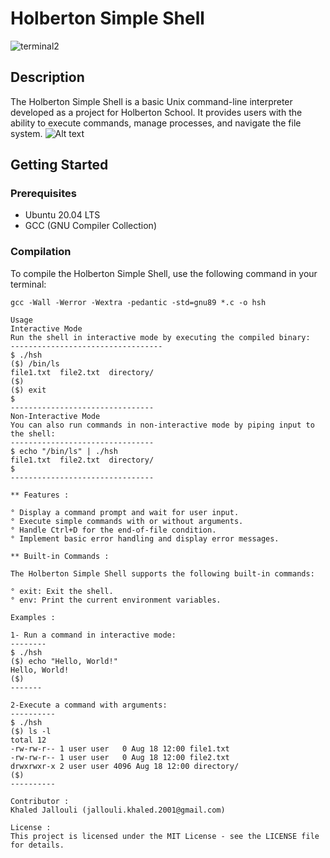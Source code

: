 # Holberton Simple Shell 



![terminal2](https://github.com/KhairiTab/holbertonschool-simple_shell/assets/135613251/1a135b71-da1c-496c-b1da-5058dcb64d02)


## Description
The Holberton Simple Shell is a basic Unix command-line interpreter developed as a project for Holberton School.
It provides users with the ability to execute commands, manage processes, and navigate the file system.
![Alt text](https://miro.medium.com/v2/resize:fit:1400/0*-OOMpchdZWQZr4zw)

## Getting Started

### Prerequisites
- Ubuntu 20.04 LTS
- GCC (GNU Compiler Collection)

### Compilation
To compile the Holberton Simple Shell, use the following command in your terminal:
```shell
gcc -Wall -Werror -Wextra -pedantic -std=gnu89 *.c -o hsh

Usage
Interactive Mode
Run the shell in interactive mode by executing the compiled binary:
----------------------------------
$ ./hsh
($) /bin/ls
file1.txt  file2.txt  directory/
($)
($) exit
$
--------------------------------
Non-Interactive Mode
You can also run commands in non-interactive mode by piping input to the shell:
--------------------------------
$ echo "/bin/ls" | ./hsh
file1.txt  file2.txt  directory/
$
--------------------------------

** Features :

° Display a command prompt and wait for user input.
° Execute simple commands with or without arguments.
° Handle Ctrl+D for the end-of-file condition.
° Implement basic error handling and display error messages.

** Built-in Commands :

The Holberton Simple Shell supports the following built-in commands:

° exit: Exit the shell.
° env: Print the current environment variables.

Examples : 

1- Run a command in interactive mode: 
--------
$ ./hsh
($) echo "Hello, World!"
Hello, World!
($)
-------

2-Execute a command with arguments:
----------
$ ./hsh
($) ls -l
total 12
-rw-rw-r-- 1 user user   0 Aug 18 12:00 file1.txt
-rw-rw-r-- 1 user user   0 Aug 18 12:00 file2.txt
drwxrwxr-x 2 user user 4096 Aug 18 12:00 directory/
($)
----------

Contributor : 
Khaled Jallouli (jallouli.khaled.2001@gmail.com)

License :
This project is licensed under the MIT License - see the LICENSE file for details.

